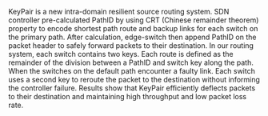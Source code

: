 KeyPair is a new intra-domain resilient source routing system. SDN controller pre-calculated PathID by using CRT (Chinese remainder theorem) property to encode shortest path route and backup links for each switch on the primary path. After calculation, edge-switch then append PathID on the packet header to safely forward packets to their destination. In our routing system, each switch contains two keys. Each route is defined as the remainder of the division between a PathID and switch key along the path. When the switches on the default path encounter a faulty link. Each switch uses a second key to reroute the packet to the destination without informing the controller failure. Results show that KeyPair efficiently deflects packets to their destination and maintaining high throughput and low packet loss rate. 
